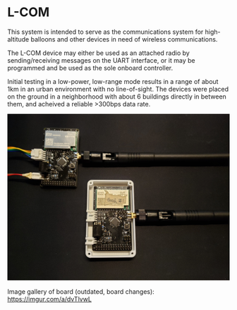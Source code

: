 # L-COM
This system is intended to serve as the communications system for high-altitude balloons and other devices in need of wireless communications.

The L-COM device may either be used as an attached radio by sending/receiving messages on the UART interface, or it may be programmed and be used as the sole onboard controller.

Initial testing in a low-power, low-range mode results in a range of about 1km in an urban environment with no line-of-sight. The devices were placed on the ground in a neighborhood with about 6 buildings directly in between them, and acheived a reliable >300bps data rate.

![Image of two L-COM boards](Images/good_and_bad_boards.jpg?raw=true "First produced (and working) boards")

Image gallery of board (outdated, board changes):
https://imgur.com/a/dvTlvwL
